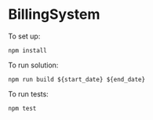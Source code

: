 # BillingSystem

To set up:

`npm install`

To run solution:

`npm run build ${start_date} ${end_date}`

To run tests:

`npm test`
